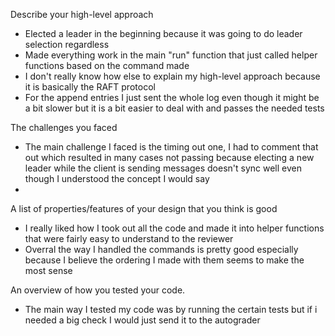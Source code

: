 Describe your high-level approach
- Elected a leader in the beginning because it was going to do leader selection regardless
- Made everything work in the main "run" function that just called helper functions based on the command made
- I don't really know how else to explain my high-level approach because it is basically the RAFT protocol
- For the append entries I just sent the whole log even though it might be a bit slower but it is a bit easier to deal with and passes the needed tests


The challenges you faced
- The main challenge I faced is the timing out one, I had to comment that out which resulted in many cases not passing because electing a new leader while the client is sending messages doesn't sync well even though I understood the concept I would say
- 

A list of properties/features of your design that you think is good
- I really liked how I took out all the code and made it into helper functions that were fairly easy to understand to the reviewer
- Overral the way I handled the commands is pretty good especially because I believe the ordering I made with them seems to make the most sense

An overview of how you tested your code.
- The main way I tested my code was by running the certain tests but if i needed a big check I would just send it to the autograder